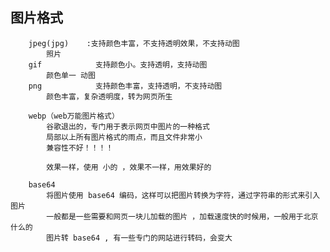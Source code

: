 ## 图片格式

    
        jpeg(jpg)    :支持颜色丰富，不支持透明效果，不支持动图
            照片
        gif            支持颜色小。支持透明，支持动图
            颜色单一 动图
        png            支持颜色丰富，支持透明，不支持动图
            颜色丰富，复杂透明度，转为网页所生
    
        webp（web万能图片格式）
            谷歌退出的，专门用于表示网页中图片的一种格式
            局部以上所有图片格式的雨点，而且文件非常小
            兼容性不好！！！！
    
            效果一样，使用 小的 ，效果不一样，用效果好的
    
        base64
            将图片使用 base64 编码，这样可以把图片转换为字符，通过字符串的形式来引入图片
            一般都是一些需要和网页一块儿加载的图片 ，加载速度快的时候用，一般用于北京什么的
            图片转 base64 , 有一些专门的网站进行转码，会变大